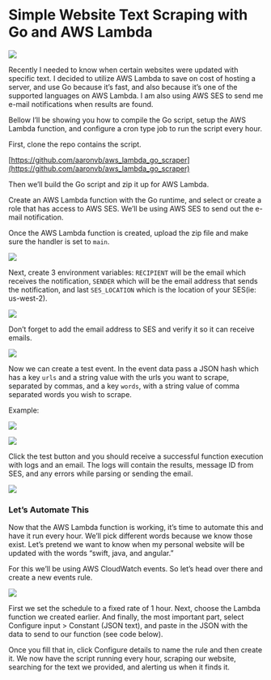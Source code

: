 # Simple Website Text Scraping with Go and AWS Lambda

![](https://cdn-images-1.medium.com/max/1600/1*bVjCHDdxSvAJrit52W_SoQ.jpeg)

Recently I needed to know when certain websites were updated with specific text. I decided to utilize AWS Lambda to save on cost of hosting a server, and use Go because it’s fast, and also because it’s one of the supported languages on AWS Lambda. I am also using AWS SES to send me e-mail notifications when results are found.

Bellow I’ll be showing you how to compile the Go script, setup the AWS Lambda function, and configure a cron type job to run the script every hour.

First, clone the repo contains the script.

[https://github.com/aaronvb/aws_lambda_go_scraper](https://github.com/aaronvb/aws_lambda_go_scraper)



Then we’ll build the Go script and zip it up for AWS Lambda.



Create an AWS Lambda function with the Go runtime, and select or create a role that has access to AWS SES. We’ll be using AWS SES to send out the e-mail notification.

Once the AWS Lambda function is created, upload the zip file and make sure the handler is set to `main`.

![](https://cdn-images-1.medium.com/max/1600/1*9ZmhVFoa-6aExvJssU6MaA.png)

Next, create 3 environment variables: `RECIPIENT` will be the email which receives the notification, `SENDER` which will be the email address that sends the notification, and last `SES_LOCATION` which is the location of your SES(ie: us-west-2).

![](https://cdn-images-1.medium.com/max/1600/1*8RWqMXKVrXHhVZ5PUjYTgQ.png)

Don’t forget to add the email address to SES and verify it so it can receive emails.

![](https://cdn-images-1.medium.com/max/1600/1*E304gm1-PjY512hkYSO33w.png)

Now we can create a test event. In the event data pass a JSON hash which has a key `urls` and a string value with the urls you want to scrape, separated by commas, and a key `words`, with a string value of comma separated words you wish to scrape.

Example:



![](https://cdn-images-1.medium.com/max/1600/1*a9KhHh7UMEsx2reSc2wDIA.png)

![](https://cdn-images-1.medium.com/max/1600/1*Z27m6X5eDJx_ynwh2g5gbg.png)

Click the test button and you should receive a successful function execution with logs and an email. The logs will contain the results, message ID from SES, and any errors while parsing or sending the email.

![](https://cdn-images-1.medium.com/max/1600/1*PJUQ1PgTMMjn12GCCqQiIQ.png)

### Let’s Automate This

Now that the AWS Lambda function is working, it’s time to automate this and have it run every hour. We’ll pick different words because we know those exist. Let’s pretend we want to know when my personal website will be updated with the words “swift, java, and angular.”

For this we’ll be using AWS CloudWatch events. So let’s head over there and create a new events rule.

![](https://cdn-images-1.medium.com/max/1600/1*7D-BzX42lIgLyQLwpywXRw.png)

First we set the schedule to a fixed rate of 1 hour. Next, choose the Lambda function we created earlier. And finally, the most important part, select Configure input > Constant (JSON text), and paste in the JSON with the data to send to our function (see code below).



Once you fill that in, click Configure details to name the rule and then create it. We now have the script running every hour, scraping our website, searching for the text we provided, and alerting us when it finds it.

